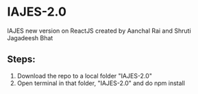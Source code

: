# IAJES-2.0
IAJES new version on ReactJS created by Aanchal Rai and Shruti Jagadeesh Bhat

Steps:
----

1. Download the repo to a local folder "IAJES-2.0"
2. Open terminal in that folder, "IAJES-2.0" and do npm install

